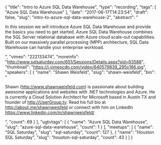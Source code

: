 {
  "title": "Intro to Azure SQL Data Warehouse",
  "type": "recording",
  "tags": [
    "Azure SQL Data Warehouse"
  ],
  "date": "2017-06-17T14:23:54",
  "draft": false,
  "slug": "intro-to-azure-sql-data-warehouse-2",
  "abstract": "<p>In this session we will introduce Azure SQL Data Warehouse and provide the basics you need to get started. Azure SQL Data Warehouse combines the SQL Server relational database with Azure cloud scale-out capabilities. Built on our massively parallel processing (MPP) architecture, SQL Data Warehouse can handle your enterprise workload.</p>",
  "vimeo": "222133474",
  "moreinfo": "http://www.sqlsaturday.com/651/Sessions/Details.aspx?sid=63588",
  "thumbnail": "https://i.vimeocdn.com/video/640579839_295x166.jpg",
  "speakers": [
    {
      "name": "Shawn Weisfeld",
      "slug": "shawn-weisfeld",
      "bio": "<p>Shawn (http://www.shawnweisfeld.com) is passionate about building awesome applications and websites with .NET technologies and Azure. He is currently a Cloud Solution Architect for Microsoft based in Austin TX and founder of http://UserGroup.tv. Read his full bio at http://about.me/shawnweisfeld or connect with him on LinkedIn https://www.linkedin.com/in/shawnweisfeld/</p>",
      "count": 69
    }
  ],
  "ugtvtags": [
    {
      "name": "Azure SQL Data Warehouse",
      "slug": "azure-sql-data-warehouse",
      "count": 1
    }
  ],
  "meetups": [
    {
      "name": "SQL Saturday",
      "slug": "sql-saturday",
      "count": 127
    },
    {
      "name": "Houston SQL Saturday",
      "slug": "houston-sql-saturday",
      "count": 43
    }
  ]
}